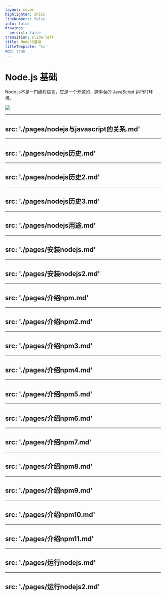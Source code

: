 ```yaml
---
layout: cover
highlighter: shiki
lineNumbers: false
info: false
drawings:
  persist: false
transition: slide-left
title: NodeJS基础
titleTemplate: '%s'
mdc: true
---
```


# Node.js 基础

Node.js不是一门编程语言，它是一个开源的、跨平台的 JavaScript 运行时环境。

<img src="https://upload.wikimedia.org/wikipedia/commons/d/d9/Node.js_logo.svg" class="h-40 mt-6" />


---
src: './pages/nodejs与javascript的关系.md'
---

---
src: './pages/nodejs历史.md'
---

---
src: './pages/nodejs历史2.md'
---

---
src: './pages/nodejs历史3.md'
---

---
src: './pages/nodejs用途.md'
---

---
src: './pages/安装nodejs.md'
---

---
src: './pages/安装nodejs2.md'
---

---
src: './pages/介绍npm.md'
---

---
src: './pages/介绍npm2.md'
---

---
src: './pages/介绍npm3.md'
---


---
src: './pages/介绍npm4.md'
---

---
src: './pages/介绍npm5.md'
---

---
src: './pages/介绍npm6.md'
---

---
src: './pages/介绍npm7.md'
---

---
src: './pages/介绍npm8.md'
---

---
src: './pages/介绍npm9.md'
---

---
src: './pages/介绍npm10.md'
---

---
src: './pages/介绍npm11.md'
---

---
src: './pages/运行nodejs.md'
---

---
src: './pages/运行nodejs2.md'
---

